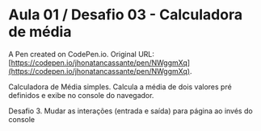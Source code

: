 # Aula 01 / Desafio 03 - Calculadora de média

A Pen created on CodePen.io. Original URL: [https://codepen.io/jhonatancassante/pen/NWggmXq](https://codepen.io/jhonatancassante/pen/NWggmXq).

Calculadora de Média simples. Calcula a média de dois valores pré definidos e exibe no console do navegador.

Desafio 3. Mudar as interações (entrada e saída) para página ao invés do console